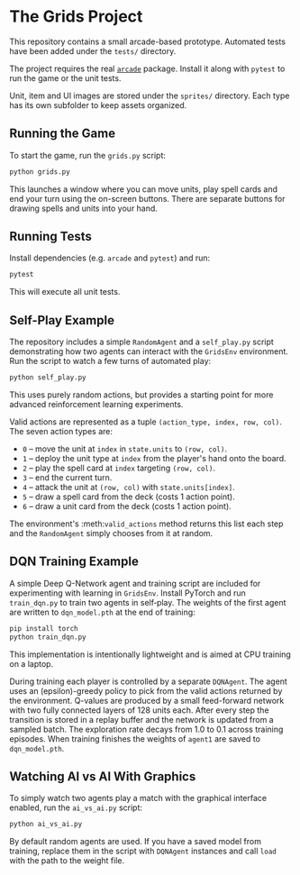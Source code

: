 # The Grids Project

This repository contains a small arcade-based prototype. Automated tests have been added under the `tests/` directory.

The project requires the real [`arcade`](https://api.arcade.academy/) package. Install it along with `pytest` to run the game or the unit tests.

Unit, item and UI images are stored under the `sprites/` directory. Each type has its own subfolder to keep assets organized.

## Running the Game

To start the game, run the `grids.py` script:

```bash
python grids.py
```

This launches a window where you can move units, play spell cards and end your turn using the on-screen buttons.
There are separate buttons for drawing spells and units into your hand.


## Running Tests

Install dependencies (e.g. `arcade` and `pytest`) and run:

```bash
pytest
```

This will execute all unit tests.

## Self-Play Example

The repository includes a simple `RandomAgent` and a `self_play.py` script
demonstrating how two agents can interact with the `GridsEnv` environment.
Run the script to watch a few turns of automated play:

```bash
python self_play.py
```

This uses purely random actions, but provides a starting point for more
advanced reinforcement learning experiments.

Valid actions are represented as a tuple ``(action_type, index, row, col)``.
The seven action types are:

* ``0`` – move the unit at ``index`` in ``state.units`` to ``(row, col)``.
* ``1`` – deploy the unit type at ``index`` from the player's hand onto the board.
* ``2`` – play the spell card at ``index`` targeting ``(row, col)``.
* ``3`` – end the current turn.
* ``4`` – attack the unit at ``(row, col)`` with ``state.units[index]``.
* ``5`` – draw a spell card from the deck (costs 1 action point).
* ``6`` – draw a unit card from the deck (costs 1 action point).

The environment's :meth:`valid_actions` method returns this list each step and
the ``RandomAgent`` simply chooses from it at random.

## DQN Training Example

A simple Deep Q-Network agent and training script are included for
experimenting with learning in `GridsEnv`. Install PyTorch and run
`train_dqn.py` to train two agents in self‑play. The weights of the first
agent are written to `dqn_model.pth` at the end of training:

```bash
pip install torch
python train_dqn.py
```

This implementation is intentionally lightweight and is aimed at CPU
training on a laptop.

During training each player is controlled by a separate ``DQNAgent``. The
agent uses an \(epsilon\)-greedy policy to pick from the valid actions returned
by the environment. Q-values are produced by a small feed-forward network with
two fully connected layers of 128 units each. After every step the transition is
stored in a replay buffer and the network is updated from a sampled batch. The
exploration rate decays from 1.0 to 0.1 across training episodes. When training
finishes the weights of ``agent1`` are saved to ``dqn_model.pth``.

## Watching AI vs AI With Graphics

To simply watch two agents play a match with the graphical interface enabled,
run the `ai_vs_ai.py` script:

```bash
python ai_vs_ai.py
```

By default random agents are used. If you have a saved model from training,
replace them in the script with `DQNAgent` instances and call `load` with the
path to the weight file.
